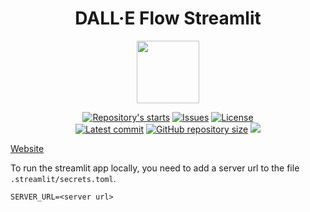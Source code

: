 <h1 align="center"> DALL·E Flow Streamlit </h1>

<p align="center">
    <img src="res/fd430998eaeedbc142e523cb87c417c4bb2cbf2b04eea9cf66f9c553.jpeg" width="100" height="100">
</p>

<p align="center">
    <a href="https://github.com/tom-doerr/dalle_flow_streamlit/stargazers"
        ><img
            src="https://img.shields.io/github/stars/tom-doerr/dalle_flow_streamlit?colorA=2c2837&colorB=c9cbff&style=for-the-badge&logo=starship style=flat-square"
            alt="Repository's starts"
    /></a>
    <a href="https://github.com/tom-doerr/dalle_flow_streamlit/issues"
        ><img
            src="https://img.shields.io/github/issues-raw/tom-doerr/dalle_flow_streamlit?colorA=2c2837&colorB=f2cdcd&style=for-the-badge&logo=starship style=flat-square"
            alt="Issues"
    /></a>
    <a href="https://github.com/tom-doerr/dalle_flow_streamlit/blob/master/LICENSE"
        ><img
            src="https://img.shields.io/github/license/tom-doerr/dalle_flow_streamlit?colorA=2c2837&colorB=b5e8e0&style=for-the-badge&logo=starship style=flat-square"
            alt="License"
    /><br />
    <a href="https://github.com/tom-doerr/dalle_flow_streamlit/commits/master"
        ><img
            src="https://img.shields.io/github/last-commit/tom-doerr/dalle_flow_streamlit/master?colorA=2c2837&colorB=ddb6f2&style=for-the-badge&logo=starship style=flat-square"
            alt="Latest commit"
    /></a>
    <a href="https://github.com/tom-doerr/dalle_flow_streamlit"
        ><img
            src="https://img.shields.io/github/repo-size/tom-doerr/dalle_flow_streamlit?colorA=2c2837&colorB=89DCEB&style=for-the-badge&logo=starship style=flat-square"
            alt="GitHub repository size"
    /></a>

   <img src="https://badges.pufler.dev/visits/tom-doerr/dalle_flow_streamlit?style=for-the-badge&color=96CDFB&logoColor=white&labelColor=302D41"/>

[Website](https://share.streamlit.io/tom-doerr/dalle_flow_streamlit/main)

To run the streamlit app locally, you need to add a server url to the file
`.streamlit/secrets.toml`.
```
SERVER_URL=<server url>
```


